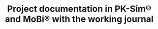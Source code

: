 ---
title:  "Project documentation in PK-Sim® and MoBi® with the working journal"
description: "As a modelling project grows, the number of files and documents associated with the modelling effort can quickly become overwhelming. This tutorial will explain how you can centralize and review this information in one single place: the working journal" 
full_url: "http://www.systems-biology.com/uploads/pics/Working_Journal_final.mp4"
icon: film  
---